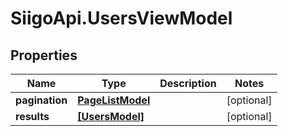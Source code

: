# SiigoApi.UsersViewModel

## Properties

Name | Type | Description | Notes
------------ | ------------- | ------------- | -------------
**pagination** | [**PageListModel**](PageListModel.md) |  | [optional] 
**results** | [**[UsersModel]**](UsersModel.md) |  | [optional] 


